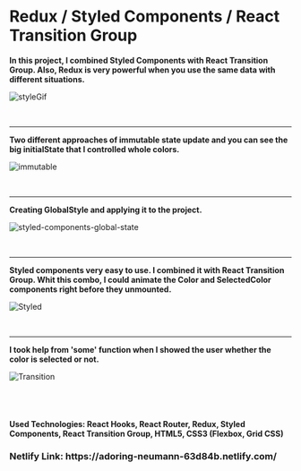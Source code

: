 <h1>Redux / Styled Components / React Transition Group</h1>

<strong>In this project, I combined Styled Components with React Transition Group. Also, Redux is very powerful when you use the same data with different situations.</strong>

![styleGif](https://user-images.githubusercontent.com/57728302/73719775-617d8c00-46ee-11ea-9718-07e10b05ed50.gif)


<br/>

<hr/> 

<strong>Two different approaches of immutable state update and you can see the big initialState that I controlled whole colors.</strong>

![immutable](https://user-images.githubusercontent.com/57728302/73808315-736a3800-479d-11ea-85ab-01270e238976.JPG)


<br/>

<hr/> 

<strong>Creating GlobalStyle and applying it to the project. </strong>

![styled-components-global-state](https://user-images.githubusercontent.com/57728302/74286133-1d454980-4cf5-11ea-941a-239600d30ece.JPG)



<br/>

<hr/> 

<strong>Styled components very easy to use. I combined it with React Transition Group. Whit this combo, I could animate the Color and SelectedColor components right before they unmounted. </strong>

![Styled](https://user-images.githubusercontent.com/57728302/73719608-f2079c80-46ed-11ea-8cd5-ca6f6cbb8111.JPG)

<br/>

<hr/> 


<strong>I took help from 'some' function when I showed the user whether the color is selected or not. </strong>

![Transition](https://user-images.githubusercontent.com/57728302/73720283-93432280-46ef-11ea-8953-85066268b4bd.JPG)


<br/>

<br/>

<h4>Used Technologies: React Hooks, React Router, Redux, Styled Components, React Transition Group, HTML5, CSS3 (Flexbox, Grid CSS) </h4>
<h3>Netlify Link: https://adoring-neumann-63d84b.netlify.com/</h3>
